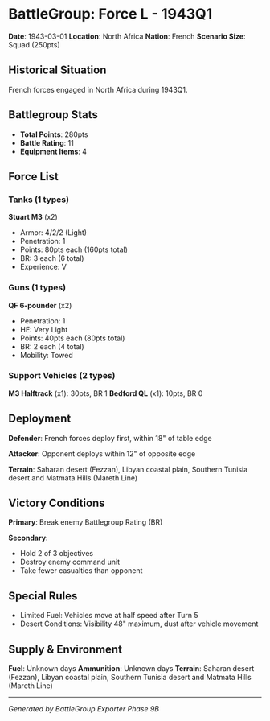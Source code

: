 # BattleGroup: Force L - 1943Q1

**Date**: 1943-03-01
**Location**: North Africa
**Nation**: French
**Scenario Size**: Squad (250pts)

## Historical Situation

French forces engaged in North Africa during 1943Q1.

## Battlegroup Stats

- **Total Points**: 280pts
- **Battle Rating**: 11
- **Equipment Items**: 4

## Force List

### Tanks (1 types)

**Stuart M3** (x2)
- Armor: 4/2/2 (Light)
- Penetration: 1
- Points: 80pts each (160pts total)
- BR: 3 each (6 total)
- Experience: V

### Guns (1 types)

**QF 6-pounder** (x2)
- Penetration: 1
- HE: Very Light
- Points: 40pts each (80pts total)
- BR: 2 each (4 total)
- Mobility: Towed

### Support Vehicles (2 types)

**M3 Halftrack** (x1): 30pts, BR 1
**Bedford QL** (x1): 10pts, BR 0

## Deployment

**Defender**: French forces deploy first, within 18" of table edge

**Attacker**: Opponent deploys within 12" of opposite edge

**Terrain**: Saharan desert (Fezzan), Libyan coastal plain, Southern Tunisia desert and Matmata Hills (Mareth Line)

## Victory Conditions

**Primary**: Break enemy Battlegroup Rating (BR)

**Secondary**:
- Hold 2 of 3 objectives
- Destroy enemy command unit
- Take fewer casualties than opponent

## Special Rules

- Limited Fuel: Vehicles move at half speed after Turn 5
- Desert Conditions: Visibility 48" maximum, dust after vehicle movement

## Supply & Environment

**Fuel**: Unknown days
**Ammunition**: Unknown days
**Terrain**: Saharan desert (Fezzan), Libyan coastal plain, Southern Tunisia desert and Matmata Hills (Mareth Line)

---

*Generated by BattleGroup Exporter Phase 9B*

